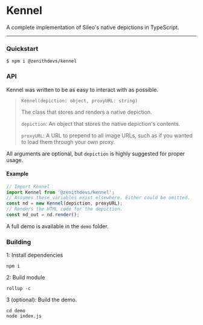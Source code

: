 # Kennel
A complete implementation of Sileo's native depictions in TypeScript.

---

### Quickstart
```shell script
$ npm i @zenithdevs/kennel
```

### API
Kennel was written to be as easy to interact with as possible.

> `Kennel(depiction: object, proxyURL: string)`
>
> The class that stores and renders a native depiction.
>
> `depiction`: An object that stores the native depiction's contents.
>
> `proxyURL`: A URL to prepend to all image URLs, such as if you wanted to load them through your own proxy.
> 

All arguments are optional, but `depiction` is highly suggested for proper usage.

#### Example

```ts
// Import Kennel
import Kennel from '@zenithdevs/kennel';
// Assumes these variables exist elsewhere. Either could be omitted.
const nd = new Kennel(depiction, proxyURL);
// Renders the HTML code for the depiction.
const nd_out = nd.render();
```

A full demo is available in the `demo` folder.

### Building
1: Install dependencies
```shell script
npm i
```

2: Build module
```shell script
rollup -c
```

3 (optional): Build the demo.
```shell script
cd demo
node index.js
```